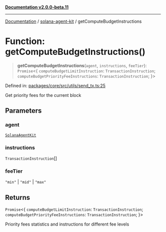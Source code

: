 [**Documentation v2.0.0-beta.11**](../../README.md)

***

[Documentation](../../README.md) / [solana-agent-kit](../README.md) / getComputeBudgetInstructions

# Function: getComputeBudgetInstructions()

> **getComputeBudgetInstructions**(`agent`, `instructions`, `feeTier`): `Promise`\<\{ `computeBudgetLimitInstruction`: `TransactionInstruction`; `computeBudgetPriorityFeeInstructions`: `TransactionInstruction`; \}\>

Defined in: [packages/core/src/utils/send\_tx.ts:25](https://github.com/scriptscrypt/solana-agent-kit/blob/8d48a57968ef71c6851a44a8efa685e80e815610/packages/core/src/utils/send_tx.ts#L25)

Get priority fees for the current block

## Parameters

### agent

[`SolanaAgentKit`](../classes/SolanaAgentKit.md)

### instructions

`TransactionInstruction`[]

### feeTier

`"min"` | `"mid"` | `"max"`

## Returns

`Promise`\<\{ `computeBudgetLimitInstruction`: `TransactionInstruction`; `computeBudgetPriorityFeeInstructions`: `TransactionInstruction`; \}\>

Priority fees statistics and instructions for different fee levels
